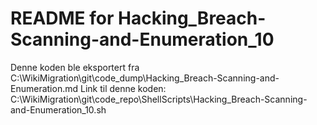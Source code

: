 # README for Hacking_Breach-Scanning-and-Enumeration_10
Denne koden ble eksportert fra C:\WikiMigration\git\code_dump\Hacking_Breach-Scanning-and-Enumeration.md
Link til denne koden: C:\WikiMigration\git\code_repo\ShellScripts\Hacking_Breach-Scanning-and-Enumeration_10.sh
